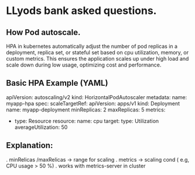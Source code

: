 # LLyods bank asked questions.

##  How Pod autoscale.

HPA in kubernetes automatically adjust the number of pod replicas in a deployment, replica set, or stateful set based on cpu utilization, memory, or custom metrics.
This ensures the application scales up under high load and scale down during low usage, optimizing cost and performance.

## Basic HPA Example (YAML)
apiVersion: autoscaling/v2
kind: HorizontalPodAutoscaler
metadata:
  name: myapp-hpa
spec:
  scaleTargetRef:
    apiVersion: apps/v1
    kind: Deployment
    name: myapp-deployment
  minReplicas: 2
  maxReplicas: 5
  metrics:
  - type: Resource
    resource:
      name: cpu
      target:
        type: Utilization
        averageUtilization: 50

## Explanation:
. minRelicas /maxRelicas -> range for scaling
. metrics -> scaling cond ( e.g, CPU usage > 50 %)
. works with metrics-server in cluster

